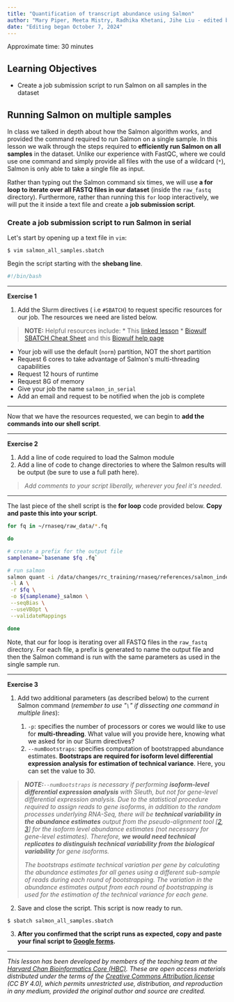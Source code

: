 ```yaml
---
title: "Quantification of transcript abundance using Salmon"
author: "Mary Piper, Meeta Mistry, Radhika Khetani, Jihe Liu - edited by Sally Chang @ NICHD"
date: "Editing began October 7, 2024"
---
```


Approximate time: 30 minutes

## Learning Objectives

-   Create a job submission script to run Salmon on all samples in the dataset

## Running Salmon on multiple samples

In class we talked in depth about how the Salmon algorithm works, and provided the command required to run Salmon on a single sample. In this lesson we walk through the steps required to **efficiently run Salmon on all samples** in the dataset. Unlike our experience with FastQC, where we could use one command and simply provide all files with the use of a wildcard (`*`), Salmon is only able to take a single file as input.

Rather than typing out the Salmon command six times, we will use **a for loop to iterate over all FASTQ files in our dataset** (inside the `raw_fastq` directory). Furthermore, rather than running this `for` loop interactively, we will put the it inside a text file and create a **job submission script**.

### Create a job submission script to run Salmon in serial

Let's start by opening up a text file in `vim`:

```         
$ vim salmon_all_samples.sbatch
```

Begin the script starting with the **shebang line**.

``` bash
#!/bin/bash
```

------------------------------------------------------------------------

**Exercise 1**

1.  Add the Slurm directives ( i.e `#SBATCH`) to request specific resources for our job. The resources we need are listed below.

> **NOTE:** Helpful resources include: \* This [linked lesson](03_working_on_HPC.md#requesting-resources-from-slurm) \* [Biowulf SBATCH Cheat Sheet](https://hpc.nih.gov/docs/biowulf-cheat-sheet.pdf) and this [Biowulf help page](https://hpc.nih.gov/docs/userguide.html#submit)

-   Your job will use the default (`norm`) partition, NOT the short partition
-   Request 6 cores to take advantage of Salmon's multi-threading capabilities
-   Request 12 hours of runtime
-   Request 8G of memory
-   Give your job the name `salmon_in_serial`
-   Add an email and request to be notified when the job is complete

------------------------------------------------------------------------

Now that we have the resources requested, we can begin to **add the commands into our shell script**.

------------------------------------------------------------------------

**Exercise 2**

1.  Add a line of code required to load the Salmon module
2.  Add a line of code to change directories to where the Salmon results will be output (be sure to use a full path here).

> *Add comments to your script liberally, wherever you feel it's needed.*

------------------------------------------------------------------------

The last piece of the shell script is the **for loop** code provided below. **Copy and paste this into your script**.

``` bash
for fq in ~/rnaseq/raw_data/*.fq

do

# create a prefix for the output file
samplename=`basename $fq .fq`

# run salmon
salmon quant -i /data/changes/rc_training/rnaseq/references/salmon_index \
 -l A \
 -r $fq \
 -o ${samplename}_salmon \
 --seqBias \
 --useVBOpt \
 --validateMappings

done
```

Note, that our for loop is iterating over all FASTQ files in the `raw_fastq` directory. For each file, a prefix is generated to name the output file and then the Salmon command is run with the same parameters as used in the single sample run.

------------------------------------------------------------------------

**Exercise 3**

1.  Add two additional parameters (as described below) to the current Salmon command (*remember to use "`\`" if dissecting one command in multiple lines*):

    1.  `-p`: specifies the number of processors or cores we would like to use for **multi-threading**. What value will you provide here, knowing what we asked for in our Slurm directives?
    2.  `--numBootstraps`: specifies computation of bootstrapped abundance estimates. **Bootstraps are required for isoform level differential expression analysis for estimation of technical variance**. Here, you can set the value to 30.

> ***NOTE:**`--numBootstraps` is necessary if performing **isoform-level differential expression analysis** with Sleuth, but not for gene-level differential expression analysis. Due to the statistical procedure required to assign reads to gene isoforms, in addition to the random processes underlying RNA-Seq, there will be **technical variability in the abundance estimates** output from the pseudo-alignment tool [[2](https://rawgit.com/pachterlab/sleuth/master/inst/doc/intro.html), [3](https://www.nature.com/articles/nmeth.4324)] for the isoform level abundance estimates (not necessary for gene-level estimates). Therefore, **we would need technical replicates to distinguish technical variability from the biological variability** for gene isoforms.*
>
> *The bootstraps estimate technical variation per gene by calculating the abundance estimates for all genes using a different sub-sample of reads during each round of bootstrapping. The variation in the abundance estimates output from each round of bootstrapping is used for the estimation of the technical variance for each gene.*

2.  Save and close the script. This script is now ready to run.

```         
$ sbatch salmon_all_samples.sbatch
```

3.  **After you confirmed that the script runs as expected, copy and paste your final script to [Google forms](https://docs.google.com/forms/d/e/1FAIpQLScxaj3IIO4Bx7FCRw87cCeuTPQyhD_7WR2QU638y8IZDv5r1A/viewform?usp=sf_link).**

------------------------------------------------------------------------

*This lesson has been developed by members of the teaching team at the [Harvard Chan Bioinformatics Core (HBC)](http://bioinformatics.sph.harvard.edu/). These are open access materials distributed under the terms of the [Creative Commons Attribution license](https://creativecommons.org/licenses/by/4.0/) (CC BY 4.0), which permits unrestricted use, distribution, and reproduction in any medium, provided the original author and source are credited.*
